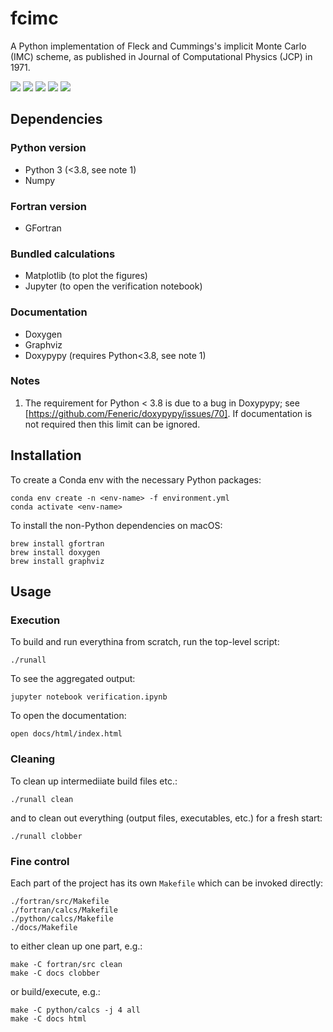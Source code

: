 fcimc
=====

A Python implementation of Fleck and Cummings's implicit Monte Carlo (IMC) scheme, as published in Journal of Computational Physics (JCP) in 1971.

<img src="https://img.shields.io/github/v/release/msleigh/fcimc?include_prereleases"> <img src="https://img.shields.io/github/license/msleigh/fcimc"> <img src="https://img.shields.io/tokei/lines/github/msleigh/fcimc"> <img src="https://img.shields.io/github/last-commit/msleigh/fcimc"> <img src="https://img.shields.io/badge/code%20style-black-lightgrey">

## Dependencies

### Python version

- Python 3 (<3.8, see note 1)
- Numpy

### Fortran version

- GFortran

### Bundled calculations

- Matplotlib (to plot the figures)
- Jupyter (to open the verification notebook)

### Documentation

- Doxygen
- Graphviz
- Doxypypy (requires Python<3.8, see note 1)

### Notes

1. The requirement for Python < 3.8 is due to a bug in Doxypypy; see
   [https://github.com/Feneric/doxypypy/issues/70]. If documentation is not required
   then this limit can be ignored.

## Installation

To create a Conda env with the necessary Python packages:

    conda env create -n <env-name> -f environment.yml
    conda activate <env-name>

To install the non-Python dependencies on macOS:

    brew install gfortran
    brew install doxygen
    brew install graphviz

## Usage

### Execution

To build and run everythina from scratch, run the top-level script:

    ./runall

To see the aggregated output:

    jupyter notebook verification.ipynb

To open the documentation:

    open docs/html/index.html

### Cleaning

To clean up intermediiate build files etc.:

    ./runall clean

and to clean out everything (output files, executables, etc.) for a fresh start:

    ./runall clobber

### Fine control

Each part of the project has its own `Makefile` which can be invoked directly:

    ./fortran/src/Makefile
    ./fortran/calcs/Makefile
    ./python/calcs/Makefile
    ./docs/Makefile

to either clean up one part, e.g.:

    make -C fortran/src clean
    make -C docs clobber

or build/execute, e.g.:

    make -C python/calcs -j 4 all
    make -C docs html


